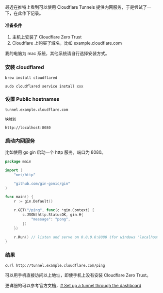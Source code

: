 最近在推特上看到可以使用 Cloudflare Tunnels 提供内网服务，于是尝试了一下，在此作下记录。

#### 准备条件
1. 主机上安装了 Cloudflare Zero Trust
2. Cloudflare 上购买了域名，比如 example.cloudflare.com

我的电脑为 mac 系统，其他系统请自行选择安装方式。
### 安装 cloudflared
```
brew install cloudflared

sudo cloudflared service install xxx
```

### 设置 Public hostnames
```
tunnel.example.cloudflare.com

映射到

http://localhost:8080
```

### 启动内网服务

比如使用 go gin 启动一个 http 服务，端口为 8080。
```go
package main

import (
	"net/http"

	"github.com/gin-gonic/gin"
)

func main() {
	r := gin.Default()

	r.GET("/ping", func(c *gin.Context) {
		c.JSON(http.StatusOK, gin.H{
			"message": "pong",
		})
	})

	r.Run() // listen and serve on 0.0.0.0:8080 (for windows "localhost:8080")
}
```

### 结果
```
curl http://tunnel.example.cloudflare.com/ping
```

可以用手机直接访问以上地址，即使手机上没有安装 Cloudflare Zero Trust。

更详细的可以参考官方文档，[# Set up a tunnel through the dashboard](https://developers.cloudflare.com/cloudflare-one/connections/connect-networks/get-started/create-remote-tunnel/)

<!-- ##{"timestamp":1707858708}## -->
